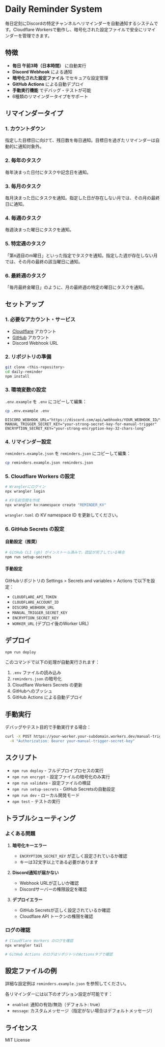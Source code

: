 # Daily Reminder System

毎日定刻にDiscordの特定チャンネルへリマインダーを自動通知するシステムです。Cloudflare Workersで動作し、暗号化された設定ファイルで安全にリマインダーを管理できます。

## 特徴

- **毎日 午前3時（日本時間）** に自動実行
- **Discord Webhook** による通知
- **暗号化された設定ファイル** でセキュアな設定管理
- **GitHub Actions** による自動デプロイ
- **手動実行機能** でデバッグ・テストが可能
- 6種類のリマインダータイプをサポート

## リマインダータイプ

### 1. カウントダウン
指定した目標日に向けて、残日数を毎日通知。目標日を過ぎたリマインダーは自動的に通知対象外。

### 2. 毎年のタスク
毎年決まった日付にタスクや記念日を通知。

### 3. 毎月のタスク
毎月決まった日にタスクを通知。指定した日が存在しない月では、その月の最終日に通知。

### 4. 毎週のタスク
毎週決まった曜日にタスクを通知。

### 5. 特定週のタスク
「第n週目のm曜日」といった指定でタスクを通知。指定した週が存在しない月では、その月の最終の該当曜日に通知。

### 6. 最終週のタスク
「毎月最終金曜日」のように、月の最終週の特定の曜日にタスクを通知。

## セットアップ

### 1. 必要なアカウント・サービス

- [Cloudflare](https://cloudflare.com) アカウント
- [GitHub](https://github.com) アカウント
- Discord Webhook URL

### 2. リポジトリの準備

```bash
git clone <this-repository>
cd daily-reminder
npm install
```

### 3. 環境変数の設定

`.env.example` を `.env` にコピーして編集：

```bash
cp .env.example .env
```

```env
DISCORD_WEBHOOK_URL="https://discord.com/api/webhooks/YOUR_WEBHOOK_ID/YOUR_WEBHOOK_TOKEN"
MANUAL_TRIGGER_SECRET_KEY="your-strong-secret-key-for-manual-trigger"
ENCRYPTION_SECRET_KEY="your-strong-encryption-key-32-chars-long"
```

### 4. リマインダー設定

`reminders.example.json` を `reminders.json` にコピーして編集：

```bash
cp reminders.example.json reminders.json
```

### 5. Cloudflare Workers の設定

```bash
# Wranglerにログイン
npx wrangler login

# KV名前空間を作成
npx wrangler kv:namespace create "REMINDER_KV"
```

`wrangler.toml` の KV namespace ID を更新してください。

### 6. GitHub Secrets の設定

#### 自動設定（推奨）

```bash
# GitHub CLI (gh) がインストール済みで、認証が完了している場合
npm run setup-secrets
```

#### 手動設定

GitHubリポジトリの Settings > Secrets and variables > Actions で以下を設定：

- `CLOUDFLARE_API_TOKEN`
- `CLOUDFLARE_ACCOUNT_ID`  
- `DISCORD_WEBHOOK_URL`
- `MANUAL_TRIGGER_SECRET_KEY`
- `ENCRYPTION_SECRET_KEY`
- `WORKER_URL` (デプロイ後のWorker URL)

## デプロイ

```bash
npm run deploy
```

このコマンドで以下の処理が自動実行されます：

1. `.env` ファイルの読み込み
2. `reminders.json` の暗号化
3. Cloudflare Workers Secrets の更新
4. GitHubへのプッシュ
5. GitHub Actions による自動デプロイ

## 手動実行

デバッグやテスト目的で手動実行する場合：

```bash
curl -X POST https://your-worker.your-subdomain.workers.dev/manual-trigger \
  -H "Authorization: Bearer your-manual-trigger-secret-key"
```

## スクリプト

- `npm run deploy` - フルデプロイプロセスの実行
- `npm run encrypt` - 設定ファイルの暗号化のみ実行
- `npm run validate` - 設定ファイルの検証
- `npm run setup-secrets` - GitHub Secretsの自動設定
- `npm run dev` - ローカル開発モード
- `npm test` - テストの実行

## トラブルシューティング

### よくある問題

1. **暗号化キーエラー**
   - `ENCRYPTION_SECRET_KEY` が正しく設定されているか確認
   - キーは32文字以上である必要があります

2. **Discord通知が届かない**
   - Webhook URLが正しいか確認
   - Discordサーバーの権限設定を確認

3. **デプロイエラー**
   - GitHub Secretsが正しく設定されているか確認
   - Cloudflare API トークンの権限を確認

### ログの確認

```bash
# Cloudflare Workers のログを確認
npx wrangler tail

# GitHub Actions のログはリポジトリのActionsタブで確認
```

## 設定ファイルの例

詳細な設定例は `reminders.example.json` を参照してください。

各リマインダーには以下のオプション設定が可能です：

- `enabled`: 通知の有効/無効（デフォルト: true）
- `message`: カスタムメッセージ（指定がない場合はデフォルトメッセージ）

## ライセンス

MIT License